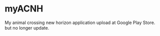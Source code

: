 # myACNH
My animal crossing new horizon application
upload at Google Play Store. but no longer update.
